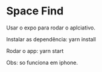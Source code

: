 # Space Find

Usar o expo para rodar o aplciativo.

Instalar as dependência:
yarn install

Rodar o app:
yarn start


Obs: so funciona em iphone.
